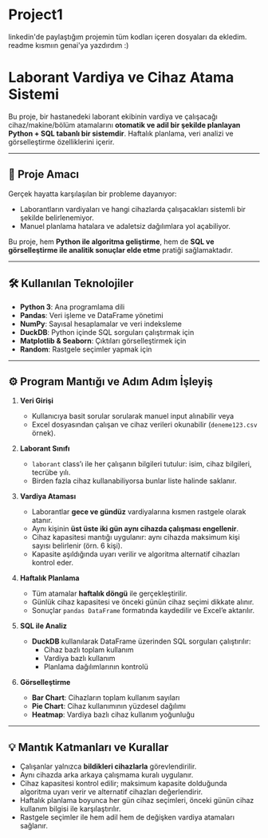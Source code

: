 # Project1
linkedin'de paylaştığım projemin tüm kodları içeren dosyaları da ekledim.
readme kısmıın genai'ya yazdırdım :)

# Laborant Vardiya ve Cihaz Atama Sistemi

Bu proje, bir hastanedeki laborant ekibinin vardiya ve çalışacağı cihaz/makine/bölüm atamalarını **otomatik ve adil bir şekilde planlayan Python + SQL tabanlı bir sistemdir**. Haftalık planlama, veri analizi ve görselleştirme özelliklerini içerir.

---

## 📌 Proje Amacı

Gerçek hayatta karşılaşılan bir probleme dayanıyor:  
- Laborantların vardiyaları ve hangi cihazlarda çalışacakları sistemli bir şekilde belirlenemiyor.  
- Manuel planlama hatalara ve adaletsiz dağılımlara yol açabiliyor.  

Bu proje, hem **Python ile algoritma geliştirme**, hem de **SQL ve görselleştirme ile analitik sonuçlar elde etme** pratiği sağlamaktadır.

---

## 🛠 Kullanılan Teknolojiler

- **Python 3**: Ana programlama dili  
- **Pandas**: Veri işleme ve DataFrame yönetimi  
- **NumPy**: Sayısal hesaplamalar ve veri indeksleme  
- **DuckDB**: Python içinde SQL sorguları çalıştırmak için  
- **Matplotlib & Seaborn**: Çıktıları görselleştirmek için  
- **Random**: Rastgele seçimler yapmak için  

---

## ⚙️ Program Mantığı ve Adım Adım İşleyiş

1. **Veri Girişi**
   - Kullanıcıya basit sorular sorularak manuel input alınabilir veya  
   - Excel dosyasından çalışan ve cihaz verileri okunabilir (`deneme123.csv` örnek).

2. **Laborant Sınıfı**
   - `laborant` class’ı ile her çalışanın bilgileri tutulur: isim, cihaz bilgileri, tecrübe yılı.  
   - Birden fazla cihaz kullanabiliyorsa bunlar liste halinde saklanır.

3. **Vardiya Ataması**
   - Laborantlar **gece ve gündüz** vardiyalarına kısmen rastgele olarak atanır.  
   - Aynı kişinin **üst üste iki gün aynı cihazda çalışması engellenir**.  
   - Cihaz kapasitesi mantığı uygulanır: aynı cihazda maksimum kişi sayısı belirlenir (örn. 6 kişi).  
   - Kapasite aşıldığında uyarı verilir ve algoritma alternatif cihazları kontrol eder.

4. **Haftalık Planlama**
   - Tüm atamalar **haftalık döngü** ile gerçekleştirilir.  
   - Günlük cihaz kapasitesi ve önceki günün cihaz seçimi dikkate alınır.  
   - Sonuçlar `pandas DataFrame` formatında kaydedilir ve Excel’e aktarılır.

5. **SQL ile Analiz**
   - **DuckDB** kullanılarak DataFrame üzerinden SQL sorguları çalıştırılır:  
     - Cihaz bazlı toplam kullanım  
     - Vardiya bazlı kullanım  
     - Planlama dağılımlarının kontrolü

6. **Görselleştirme**
   - **Bar Chart**: Cihazların toplam kullanım sayıları  
   - **Pie Chart**: Cihaz kullanımının yüzdesel dağılımı  
   - **Heatmap**: Vardiya bazlı cihaz kullanım yoğunluğu  

---

## 💡 Mantık Katmanları ve Kurallar

- Çalışanlar yalnızca **bildikleri cihazlarla** görevlendirilir.  
- Aynı cihazda arka arkaya çalışmama kuralı uygulanır.  
- Cihaz kapasitesi kontrol edilir; maksimum kapasite dolduğunda algoritma uyarı verir ve alternatif cihazları değerlendirir.  
- Haftalık planlama boyunca her gün cihaz seçimleri, önceki günün cihaz kullanım bilgisi ile karşılaştırılır.  
- Rastgele seçimler ile hem adil hem de değişken vardiya atamaları sağlanır.
